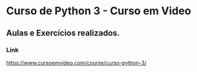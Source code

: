 # Curso de Python 3 - Curso em Video

## Aulas e Exercícios realizados.

### Link
https://www.cursoemvideo.com/course/curso-python-3/
